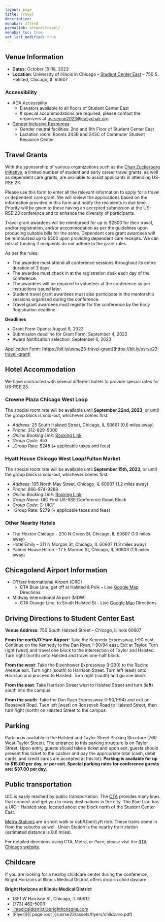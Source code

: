 ```yaml
---
layout: page
title: Travel
description: 
menubar: attend
permalink: attend/travel/
menubar_toc: true
set_last_modified: true
---
```



## Venue Information

- **Dates**: October 16-18, 2023
- **Location**: University of Illinois in Chicago – [Student Center East](https://meetings.uic.edu/facilities/student-center-east/) – 750 S. Halsted, Chicago, IL 60607

### Accessibility

- ADA Accessbility
  - Elevators available to all floors of Student Center East
  - If special accommodations are required, please contact the organizers at [usrsecon2023@easychair.org](mailto:usrsecon2023@easychair.org)
- [Gender Inclusive Resources](https://oae.uic.edu/resources/gender-inclusive-resources/)
  - Gender neutral facilities: 2nd and 8th Floor of Student Center East
  - Lactation room: Rooms 243B and 243C of Commuter Student Resource Center

## Travel Grants

With the sponsorship of various organizations such as the
[Chan Zuckerberg Initiative](https://chanzuckerberg.com/), a limited number of student and early career
travel grants, as well as dependent care grants, are available to assist
applicants in attending US-RSE'23.

Please use this form to enter all the relevant information to apply for a
travel or dependent care grant.  We will review the applications based on the
information provided in this form and notify the recipients in due time.
Priority will be given to those having an accepted submission at the US-RSE'23
conference and to enhance the diversity of participants. 

Travel grant awardees will be reimbursed for up to $2500 for their travel,
and/or registration, and/or accommodation as per the guidelines upon producing
suitable bills for the same. Dependent care grant awardees will be reimbursed
up to $500 upon providing dependent care receipts. We can retract funding if
recipients do not adhere to the grant rules.  

As per the rules:

- The awardee must attend all conference sessions throughout its entire duration of 3 days. 
- The awardee must check in at the registration desk each day of the conference. 
- The awardees will be required to volunteer at the conference as per instructions issued later. 
- Student travel grant awardees must also participate in the mentorship sessions organized during the conference.
- Travel grant awardees must register for the conference by the Early Registration deadline.

**Deadlines**

- Grant Form Opens: August 8, 2023
- Submission deadline for Grant Form:  September 4, 2023
- Award Notification selection: September 6, 2023

[Application Form](https://bit.ly/usrse23-travel-grant): [https://bit.ly/usrse23-travel-grant](https://bit.ly/usrse23-travel-grant)


## Hotel Accommodation

We have contracted with several different hotels to provide special rates for
US-RSE'23.

### Crowne Plaza Chicago West Loop

The special room rate will be available until **September 22nd, 2023**, or until
the group block is sold-out, whichever comes first.

- _Address_: 25 South Halsted Street, Chicago, IL 60661 (0.6 miles away)
- _Phone_: 312-829-5000
- _Online Booking Link_:  [Booking Link](https://www.ihg.com/crowneplaza/hotels/us/en/find-hotels/select-roomrate?fromRedirect=true&qSrt=sBR&qIta=99801505&icdv=99801505&qSlH=CHISH&qCiD=15&qCiMy=092023&qCoD=19&qCoMy=092023&qGrpCd=R53&qAAR=6CBARC&qRtP=6CBARC&setPMCookies=true&qSHBrC=CP&qDest=25%20South%20Halsted%20Street,%20Chicago,%20IL,%20US&srb_u=1&qRmFltr=)
- _Group Code_: R53
- _Group Rate: $245 (+ applicable taxes and fees)

### Hyatt House Chicago West Loop/Fulton Market

The special room rate will be available until **September 15th, 2023**, or until
the group block is sold-out, whichever comes first.

- _Address_: 105 North May Street, Chicago, IL 60607 (1.2 miles away)
- _Phone_: 866-974-9288
- _Online Booking Link_:  [Booking Link](https://www.hyatt.com/shop/chixl?location=Hyatt%20House%20Chicago%20%2F%20West%20Loop-Fulton%20Market&checkinDate=2023-10-15&checkoutDate=2023-10-19&rooms=1&adults=1&kids=0&corp_id=g-uicf)
- _Group Name_: UIC First US-RSE Conference Room Block
- _Group Code_: G-UICF
- _Group Rate: $279 (+ applicable taxes and fees)


### Other Nearby Hotels

- The Hoxton Chicago - 200 N Green St, Chicago, IL 60607 (1.0 miles away)
- Hotel Emily – 311 N Morgan St, Chicago, IL 60607 (1.3 miles away)
- Palmer House Hilton – 17 E Monroe St, Chicago, IL 60603 (1.6 miles away)


## Chicagoland Airport Information

- O'Hare International Airport (ORD)
  - CTA Blue Line, get off at Halsted & Polk – Live [Google Map](https://www.google.com/maps/dir/O'Hare+International+Airport+(ORD),+West+Balmoral+Avenue,+Chicago,+IL/750+S+Halsted+St,+Chicago,+IL+60607/@41.9284448,-87.9091952,11z/data=!3m1!4b1!4m14!4m13!1m5!1m1!1s0x880fb4276a7762f3:0x511747070259ad4b!2m2!1d-87.9089979!2d41.98028!1m5!1m1!1s0x880e2ce8a17fa1d5:0xd1d2febe6a9af901!2m2!1d-87.6475869!2d41.8719566!3e3) Directions
- Midway International Airport (MDW)
  - CTA Orange Line, to South Halsted St – Live [Google Map](https://www.google.com/maps/dir/Chicago+Midway+International+Airport+(MDW),+Cicero+Avenue,+Chicago,+IL/750+S+Halsted+St,+Chicago,+IL+60607/@41.8331347,-87.75912,12z/data=!3m1!4b1!4m15!4m14!1m5!1m1!1s0x880e310601aa4385:0x968a60d78f2950a5!2m2!1d-87.7521884!2d41.7867759!1m5!1m1!1s0x880e2ce8a17fa1d5:0xd1d2febe6a9af901!2m2!1d-87.6475869!2d41.8719566!3e3!5i3) Directions

## Driving Directions to Student Center East

**Venue Address**: 750 South Halsted Street – Chicago‚ Illinois 60607

**From the north/O’Hare Airport**: Take the Kennedy Expressway‚ I-90 east.
Continue on the Kennedy to the Dan Ryan‚ I-90/94 east. Exit at Taylor. Turn
right (west) and travel one block to the intersection of Taylor and Halsted.
Turn right (north) onto Halsted and travel one-half block.

**From the west**: Take the Eisenhower Expressway (I-290) to the Racine Avenue
exit. Turn right (south) to Harrison Street. Turn left (east) onto Harrison
and proceed to Halsted. Turn right (south) and go one block.

**From the east**: Take Harrison Street west to Halsted Street and turn (left)
south into the campus.

**From the south**: Take the Dan Ryan Expressway (I-90/I-94) and exit on
Roosevelt Road. Tuen left (west) on Roosevelt Road to Halsted Street; then
turn right (north) on Halsted Street to the campus.

## Parking

Parking is available in the Halsted and Taylor Street Parking Structure
(760 West Taylor Street). The entrance to this parking structure is on
Taylor Street. Upon entry‚ guests should take a ticket and upon exit‚ guests
should present this ticket to the cashier and pay the appropriate total
(cash‚ debit cards‚ and credit cards are accepted at this lot). **Parking is
available for up to $15.00 per day, or per exit. Special parking rates for
conference guests are: $37.00 per day.**

## Public transportation

UIC is easily reached by public transportation. The
[CTA](https://www.transitchicago.com/) provides many lines that connect and
get you to many destinations in the city. The Blue Line has a UIC – Halsted
stop, located about one block north of the Student Center East.

[Metra Stations](https://metra.com/lines-schedules-maps-stations) are a short
walk or cab/Uber/Lyft ride. These trains come in from the suburbs as well.
Union Station is the nearby train station (estimated distance is 0.6 miles).

For detailed directions using CTA‚ Metra‚ or Pace‚ please visit the
[RTA Chicago website](https://www.rtachicago.org/).

## Childcare

If you are looking for a nearby childcare center during the conference,
Bright Horizons at Illinois Medical District offers drop-in child daycare.

**Bright Horizons at Illinois Medical District**

- 1851 W Harrison St, Chicago, IL 60612
- (773) 482-5003
- [ilmedicaldistrict@brighthorizons.com](mailto:ilmedicaldistrict@brighthorizons.com)
- [Flyer]({{ page.root }}/usrse23/assets/flyers/childcare.pdf)

